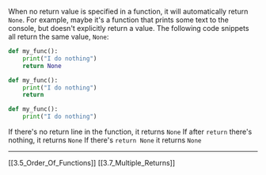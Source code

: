 When no return value is specified in a function, it will automatically return ```None```.
For example, maybe it's a function that prints some text to the console,
but doesn't explicitly return a value.
The following code snippets all return the same value, ```None```:

``` python
def my_func():
    print("I do nothing")
    return None
```

``` python
def my_func():
    print("I do nothing")
    return
```

``` python
def my_func():
    print("I do nothing")
```

If there's no return line in the function, it returns ```None```
If after ```return``` there's nothing, it returns ```None```
If there's ```return None``` it returns ```None``` 

---
[[3.5_Order_Of_Functions]]
[[3.7_Multiple_Returns]]